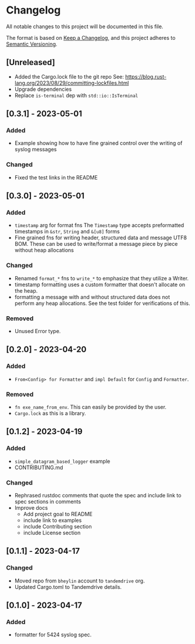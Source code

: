# Changelog

All notable changes to this project will be documented in this file.

The format is based on [Keep a Changelog](https://keepachangelog.com/en/1.0.0/),
and this project adheres to [Semantic Versioning](https://semver.org/spec/v2.0.0.html).

## [Unreleased]

- Added the Cargo.lock file to the git repo
  See: https://blog.rust-lang.org/2023/08/29/committing-lockfiles.html
- Upgrade dependencies
- Replace `is-terminal` dep with `std::io::IsTerminal`

## [0.3.1] - 2023-05-01

### Added

- Example showing how to have fine grained control over the writing of syslog messages

### Changed

- Fixed the test links in the README

## [0.3.0] - 2023-05-01

### Added 

- `timestamp` arg for format fns
  The `Timestamp` type accepts preformatted timestamps in 
  `&str`, `String` and `&[u8]` forms
- Fine grained fns for writing header, structured data and message UTF8 BOM.
  These can be used to write/format a message piece by piece without heap allocations

### Changed

- Renamed `format_*` fns to `write_*` to emphasize that they utilize a Writer.
- timestamp formatting uses a custom formatter that doesn't allocate on the heap.
- formatting a message with and without structured data does not perform any
  heap allocations. See the test folder for verifications of this.

### Removed

- Unused Error type.

## [0.2.0] - 2023-04-20

### Added 

- `From<Config> for Formatter` and `impl Default` for `Config` and `Formatter`.

### Removed 

- `fn exe_name_from_env`.
  This can easily be provided by the user.
- `Cargo.lock` as this is a library.

## [0.1.2] - 2023-04-19

### Added

- `simple_datagram_based_logger` example
- CONTRIBUTING.md

### Changed

- Rephrased rustdoc comments that quote the spec and include link to spec sections in comments
- Improve docs
  - Add project goal to README
  - include link to examples
  - include Contributing section
  - include License section

## [0.1.1] - 2023-04-17

### Changed

- Moved repo from `bheylin` account to `tandemdrive` org.
- Updated Cargo.toml to Tandemdrive details.

## [0.1.0] - 2023-04-17

### Added

- formatter for 5424 syslog spec.
